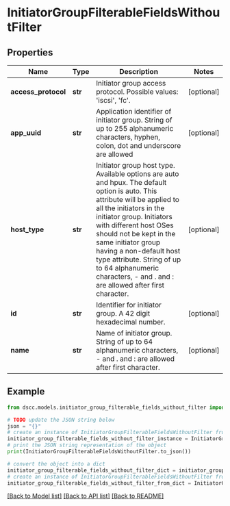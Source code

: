# InitiatorGroupFilterableFieldsWithoutFilter


## Properties

Name | Type | Description | Notes
------------ | ------------- | ------------- | -------------
**access_protocol** | **str** | Initiator group access protocol. Possible values: &#39;iscsi&#39;, &#39;fc&#39;. | [optional] 
**app_uuid** | **str** | Application identifier of initiator group. String of up to 255 alphanumeric characters, hyphen, colon, dot and underscore are allowed | [optional] 
**host_type** | **str** | Initiator group host type. Available options are auto and hpux. The default option is auto. This attribute will be applied to all the initiators in the initiator group. Initiators with different host OSes should not be kept in the same initiator group having a non-default host type attribute. String of up to 64 alphanumeric characters, - and . and : are allowed after first character. | [optional] 
**id** | **str** | Identifier for initiator group. A 42 digit hexadecimal number. | [optional] 
**name** | **str** | Name of initiator group. String of up to 64 alphanumeric characters, - and . and : are allowed after first character. | [optional] 

## Example

```python
from dscc.models.initiator_group_filterable_fields_without_filter import InitiatorGroupFilterableFieldsWithoutFilter

# TODO update the JSON string below
json = "{}"
# create an instance of InitiatorGroupFilterableFieldsWithoutFilter from a JSON string
initiator_group_filterable_fields_without_filter_instance = InitiatorGroupFilterableFieldsWithoutFilter.from_json(json)
# print the JSON string representation of the object
print(InitiatorGroupFilterableFieldsWithoutFilter.to_json())

# convert the object into a dict
initiator_group_filterable_fields_without_filter_dict = initiator_group_filterable_fields_without_filter_instance.to_dict()
# create an instance of InitiatorGroupFilterableFieldsWithoutFilter from a dict
initiator_group_filterable_fields_without_filter_from_dict = InitiatorGroupFilterableFieldsWithoutFilter.from_dict(initiator_group_filterable_fields_without_filter_dict)
```
[[Back to Model list]](../README.md#documentation-for-models) [[Back to API list]](../README.md#documentation-for-api-endpoints) [[Back to README]](../README.md)


